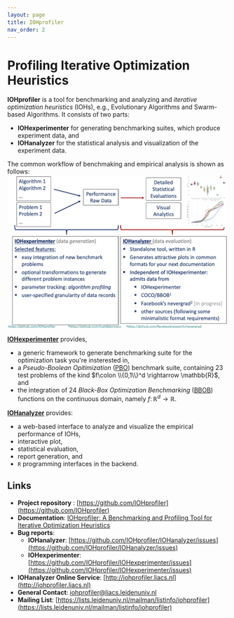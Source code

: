 ```yaml
---
layout: page
title: IOHprofiler
nav_order: 2
---
```


# Profiling Iterative Optimization Heuristics

**IOHprofiler** is a tool for benchmarking and analyzing and _iterative optimization heuristics_ (IOHs), e.g., Evolutionary Algorithms and Swarm-based Algorithms. It consists of two parts:

* __IOHexperimenter__ for generating benchmarking suites, which produce experiment data, and
* __IOHanalyzer__ for the statistical analysis and visualization of the experiment data.

The common workflow of benchmaking and empirical analysis is shown as follows:
![](/assets/fig/overview.jpg)

[__IOHexperimenter__](IOHexperimenter/) provides,

* a generic framework to generate benchmarking suite for the optimization task you're insterested in,
* a _Pseudo-Boolean Opitimization_ ([PBO](Benchmark/)) benchmark suite, containing 23 test problems of the kind $f\colon \\{0,1\\}^d \rightarrow \mathbb{R}$, and
* the integration of 24 _Black-Box Optimization Benchmarking_ ([BBOB](https://coco.gforge.inria.fr/downloads/download16.00/bbobdocfunctions.pdf)) functions on the continuous domain, namely $f\colon \mathbb{R}^d \rightarrow \mathbb{R}$.

[__IOHanalyzer__](IOHanalyzer/) provides:

* a web-based interface to analyze and visualize the empirical performance of IOHs,
* interactive plot,
* statistical evaluation,
* report generation, and
* `R` programming interfaces in the backend.

## Links

* __Project repository__ : [https://github.com/IOHprofiler](https://github.com/IOHprofiler)
* __Documentation__: [IOHprofiler: A Benchmarking and Profiling Tool for Iterative Optimization Heuristics](https://arxiv.org/abs/1810.05281)
* __Bug reports__:
  * __IOHanalyzer__: [https://github.com/IOHprofiler/IOHanalyzer/issues](https://github.com/IOHprofiler/IOHanalyzer/issues)
  * __IOHexperimenter__: [https://github.com/IOHprofiler/IOHexperimenter/issues](https://github.com/IOHprofiler/IOHexperimenter/issues)
* __IOHanalyzer Online Service__: [http://iohprofiler.liacs.nl](http://iohprofiler.liacs.nl)
* __General Contact__: [iohprofiler@liacs.leidenuniv.nl](mailto:iohprofiler@liacs.leidenuniv.nl)
* __Mailing List__: [https://lists.leidenuniv.nl/mailman/listinfo/iohprofiler](https://lists.leidenuniv.nl/mailman/listinfo/iohprofiler)